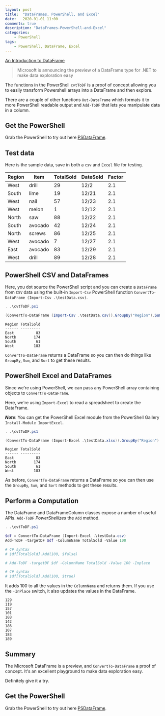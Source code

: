 ```yaml
---
layout: post
title:  "DataFrames, PowerShell, and Excel"
date:   2020-01-01 11:00
comments: true
description: "DataFrames-PowerShell-and-Excel"
categories:
    - PowerShell
tags:
    - PowerShell, DataFrame, Excel
---
```


[An Introduction to DataFrame](https://devblogs.microsoft.com/dotnet/an-introduction-to-dataframe/)

> Microsoft is announcing the preview of a DataFrame type for .NET to make data exploration easy

The functions in the PowerShell `cvtToDF` is a proof of concept allowing you to easily transform Powershell arrays into a DataFrame and then explore.

There are a couple of other functions `Out-DataFrame` which formats it to more PowerShell readable output and `Add-ToDF` that lets you manipulate data in a column.

## Get the PowerShell

Grab the PowerShell to try out here [PSDataFrame](https://github.com/dfinke/PSDataFrame).

## Test data

Here is the sample data, save in both a `csv` and `Excel` file for testing.

|Region|Item|TotalSold|DateSold|Factor|
|---|---|---|---|---|
West|drill|29|12/2|2.1
South|lime|19|12/21|2.1
West|nail|57|12/23|2.1
West|melon|1|12/12|2.1
North|saw|88|12/22|2.1
South|avocado|42|12/24|2.1
North|screws|86|12/25|2.1
West|avocado|7|12/27|2.1
East|avocado|83|12/29|2.1
West|drill|89|12/28|2.1

## PowerShell CSV and DataFrames

Here, you dot source the PowerShell script and you can create a `DataFrame` from `CSV` data using the built-in `Import-Csv` PowerShell function  `ConvertTo-DataFrame (Import-Csv .\testData.csv)`.

```powershell
. .\cvtToDF.ps1

(ConvertTo-DataFrame (Import-Csv .\testData.csv)).GroupBy("Region").Sum("TotalSold").Sort("Region") | Out-DataFrame
```

```
Region TotalSold
------ ---------
East          83
North        174
South         61
West         183
```

`ConvertTo-DataFrame` returns a DataFrame so you can then do things like `GroupBy`, `Sum`, and `Sort` to get these results.

## PowerShell Excel and DataFrames

Since we're using PowerShell, we can pass any PowerShell array containing objects to `ConvertTo-DataFrame`.

Here, we're using `Import-Excel` to read a spreadsheet to create the DataFrame.

***Note***: You can get the PowerShell Excel module from the PowerShell Gallery `Install-Module ImportExcel`.

```powershell
. .\cvtToDF.ps1

(ConvertTo-DataFrame (Import-Excel .\testData.xlsx)).GroupBy("Region").Sum("TotalSold").Sort("Region") | Out-DataFrame
```

```
Region TotalSold
------ ---------
East          83
North        174
South         61
West         183
```

As before, `ConvertTo-DataFrame` returns a DataFrame so you can then use the `GroupBy`, `Sum`, and `Sort` methods to get these results.

## Perform a Computation

The DataFrame and DataFrameColumn classes expose a number of useful APIs. `Add-ToDF` *PowerShellizes* the `Add` method.

```powershell
. .\cvtToDF.ps1

$df = ConvertTo-DataFrame (Import-Excel .\testData.csv)
Add-ToDF -targetDF $df -ColumnName TotalSold -Value 100

# C# syntax
# $df[TotalSold].Add(100, $false)

# Add-ToDF -targetDF $df -ColumnName TotalSold -Value 100 -Inplace

# C# syntax
# $df[TotalSold].Add(100, $true)
```

It adds 100 to all the values in the `ColumnName` and returns them. If you use the `-InPlace` switch, it also updates the values in the DataFrame.

```
129
119
157
101
188
142
186
107
183
189
```

## Summary

The Microsoft DataFrame is a preview, and `ConvertTo-DataFrame` a proof of concept. It's an excellent playground to make data exploration easy.

Definitely give it a try.

## Get the PowerShell

Grab the PowerShell to try out here [PSDataFrame](https://github.com/dfinke/PSDataFrame).